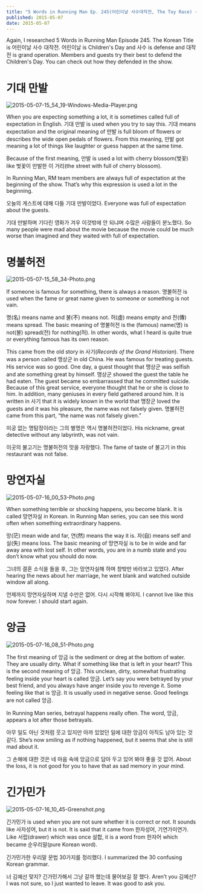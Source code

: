 ```yaml
---
title: "5 Words in Running Man Ep. 245(어린이날 사수대작전, The Toy Race) - Learn Korean with Running Man"
published: 2015-05-07
date: 2015-05-07
---
```

Again, I researched 5 Words in Running Man Episode 245. The Korean Title is 어린이날 사수 대작전. 어린이날 is Children's Day and 사수 is defense and 대작전 is grand operation. Members and guests try their best to defend the Children's Day. You can check out how they defended in the show.

#  기대 만발

![2015-05-07-15_54_19-Windows-Media-Player.png ](/images/2015-05-07-15_54_19-Windows-Media-Player.png )

When you are expecting something a lot, it is sometimes called full of expectation in English. 기대 만발 is used when you try to say this. 기대 means expectation and the original meaning of 만발 is full bloom of flowers or describes the wide open pedals of flowers. From this meaning, 만발 got meaning a lot of things like laughter or guess happen at the same time.

Because of the first meaning, 만발 is used a lot with cherry blossom(벚꽃) like 벚꽃이 만발한 이 거리(the street with full of cherry blossom).

In Running Man, RM team members are always full of expectation at the beginning of the show. That’s why this expression is used a lot in the beginning.

오늘의 게스트에 대해 다들 기대 만발이었다.
Everyone was full of expectation about the guests.

기대 만발하며 기다린 영화가 겨우 이것밖에 안 되냐며 수많은 사람들이 분노했다.
So many people were mad about the movie because the movie could be much worse than imagined and they waited with full of expectation.

#  명불허전

![2015-05-07-15_58_34-Photo.png ](/images/2015-05-07-15_58_34-Photo.png )

If someone is famous for something, there is always a reason. 명불허전 is used when the fame or great name given to someone or something is not vain.

명(名) means name and 불(不) means not. 허(虛) means empty and 전(傳) means spread. The basic meaning of 명불허전 is the (famous) name(명) is not(불) spread(전) for nothing(허). In other words, what I heard is quite true or everything famous has its own reason.

This came from the old story in 사기(<em>Records of the Grand Historian</em>). There was a person called 맹상군 in old China. He was famous for treating guests. His service was so good. One day, a guest thought that 맹상군 was selfish and ate something great by himself. 맹상군 showed the guest the table he had eaten. The guest became so embarrassed that he committed suicide. Because of this great service, everyone thought that he or she is close to him. In addition, many geniuses in every field gathered around him. It is written in 사기 that it is widely known in the world that 맹장군 loved the guests and it was his pleasure, the name was not falsely given. 명불허전 came from this part, “the name was not falsely given.”

미궁 없는 명탐정이라는 그의 별명은 역시 명불허전이었다.
His nickname, great detective without any labyrinth, was not vain.

이곳의 불고기는 명불허전의 맛을 자랑했다.
The fame of taste of 불고기 in this restaurant was not false.

#  망연자실

![2015-05-07-16_00_53-Photo.png ](/images/2015-05-07-16_00_53-Photo.png )

When something terrible or shocking happens, you become blank. It is called 망연자실 in Korean. In Running Man series, you can see this word often when something extraordinary happens.

망(茫) mean wide and far, 연(然) means the way it is. 자(自) means self and 실(失) means loss. The basic meaning of 망연자실 is to be in wide and far away area with lost self. In other words, you are in a numb state and you don’t know what you should do now.

그녀의 결혼 소식을 들을 후, 그는 망연자실해 하며 창밖만 바라보고 있었다.
After hearing the news about her marriage, he went blank and watched outside window all along.

언제까지 망연자실하며 지낼 수만은 없어. 다시 시작해 봐야지.
I cannot live like this now forever. I should start again.

#  앙금

![2015-05-07-16_08_51-Photo.png ](/images/2015-05-07-16_08_51-Photo.png )

The first meaning of 앙금 is the sediment or dreg at the bottom of water. They are usually dirty. What if something like that is left in your heart? This is the second meaning of 앙금. This unclean, dirty, somewhat frustrating feeling inside your heart is called 앙금. Let’s say you were betrayed by your best friend, and you always have anger inside you to revenge it. Some feeling like that is 앙금. It is usually used in negative sense. Good feelings are not called 앙금.

In Running Man series, betrayal happens really often. The word, 앙금, appears a lot after those betrayals.

아무 일도 아닌 것처럼 웃고 있지만 아까 있었던 일에 대한 앙금이 아직도 남아 있는 것 같다.
She’s now smiling as if nothing happened, but it seems that she is still mad about it.

그 손해에 대한 것은 네 마음 속에 앙금으로 담아 두고 있어 봐야 좋을 것 없어.
About the loss, it is not good for you to have that as sad memory in your mind.

#  긴가민가

![2015-05-07-16_10_45-Greenshot.png ](/images/2015-05-07-16_10_45-Greenshot.png )

긴가민가 is used when you are not sure whether it is correct or not. It sounds like 사자성어, but it is not. It is said that it came from 한자성어, 기연가미연가. Like 서랍(drawer) which was once 설합, it is a word from 한자어 which became 순우리말(pure Korean word).

긴가민가한 우리말 문법 30가지를 정리했다.
I summarized the 30 confusing Korean grammar.

너 김예선 맞지? 긴가민가해서 그냥 갈까 했는데 물어보길 잘 했다.
Aren’t you 김예선? I was not sure, so I just wanted to leave. It was good to ask you.